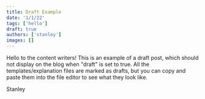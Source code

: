```yaml
---
title: Draft Example
date: '1/1/22'
tags: ['hello']
draft: true
authors: ['stanley']
images: []
---
```


Hello to the content writers! This is an example of a draft post, which should not display on the blog when "draft" is set to true. All the templates/explanation files are marked as drafts, but you can copy and paste them into the file editor to see what they look like.

Stanley